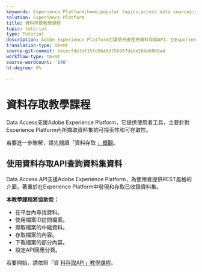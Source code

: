 ```yaml
---
keywords: Experience Platform;home;popular topics;access data sources;data access;spark sdk;python sdk
solution: Experience Platform
title: 資料存取教學課程
topic: tutorial
type: Tutorial
description: Adobe Experience Platform可讓使用者使用資料存取API，在Experience Platform中探索並存取已擷取的資料集。
translation-type: tm+mt
source-git-commit: bececfde1df15fd8648d75b937da5e264d60b9a4
workflow-type: tm+mt
source-wordcount: '140'
ht-degree: 0%

---
```



# 資料存取教學課程

Data Access支援Adobe Experience Platform，它提供使用者工具，主要針對Experience Platform內所擷取資料集的可探索性和可存取性。

若要進一步瞭解，請先閱讀「資料存取 [」概觀](../data-access/home.md)。

## 使用資料存取API查詢資料集資料

Data Access API支援Adobe Experience Platform，為使用者提供REST風格的介面，著重於在Experience Platform中發現和存取已收錄資料集。

**本教學課程將協助您：**
- 在平台內尋找資料。
- 使用檔案ID訪問檔案。
- 擷取檔案的中繼資料。
- 存取檔案的內容。
- 下載檔案的部分內容。
- 設定API回應分頁。

若要開始，請依照「資 [料存取API」教學課程](../data-access/tutorials/dataset-data.md)。